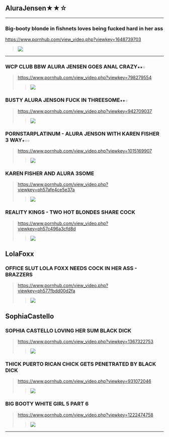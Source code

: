 ## AluraJensen★★☆
---
### Big-booty blonde in fishnets loves being fucked hard in her ass
https://www.pornhub.com/view_video.php?viewkey=1648739703
>![](https://ci.phncdn.com/videos/201303/13/10486611/original/(m=ecuKGgaaaa)(mh=9OL8543R5TvYDYxm)15.jpg)
---
### WCP CLUB BBW ALURA JENSEN GOES ANAL CRAZY`★★☆`
>https://www.pornhub.com/view_video.php?viewkey=798279554
>>![](https://ci.phncdn.com/videos/201406/15/28160211/original/(m=ecuKGgaaaa)(mh=qwdQE24D6DFHgK9H)2.jpg)
### BUSTY ALURA JENSON FUCK IN THREESOME`★★☆`
>https://www.pornhub.com/view_video.php?viewkey=942709037
>>![](https://bi.phncdn.com/videos/201501/06/37063871/original/(m=ecuKGgaaaa)(mh=y1u_4ouTRP7GNOKM)11.jpg)
### PORNSTARPLATINUM - ALURA JENSON WITH KAREN FISHER 3 WAY`★☆☆`
>https://www.pornhub.com/view_video.php?viewkey=1015169907
>>![](https://bi.phncdn.com/videos/201412/04/35621441/original/(m=ecuKGgaaaa)(mh=s7h4mGF2VHbmAaIR)7.jpg)
### KAREN FISHER AND ALURA 3SOME
>https://www.pornhub.com/view_video.php?viewkey=ph57afe4ce5e37a
>>![](https://bi.phncdn.com/videos/201608/14/85737651/original/(m=ecuKGgaaaa)(mh=meTZvDscH2qIY7fM)13.jpg)
### REALITY KINGS - TWO HOT BLONDES SHARE COCK
>https://www.pornhub.com/view_video.php?viewkey=ph57c496a3cfd8d
>>![](https://bi.phncdn.com/videos/201608/29/87519562/original/(m=ecuKGgaaaa)(mh=HVCWG7cJqC0I5XGP)16.jpg)
## LolaFoxx
### OFFICE SLUT LOLA FOXX NEEDS COCK IN HER ASS - BRAZZERS
>https://www.pornhub.com/view_video.php?viewkey=ph577fbdd00d2fa
>>![](https://bi.phncdn.com/videos/201607/08/81647391/original/(m=ecuKGgaaaa)(mh=zHNhFSjW_dY_cy9a)10.jpg)
## SophiaCastello
### SOPHIA CASTELLO LOVING HER SUM BLACK DICK
>https://www.pornhub.com/view_video.php?viewkey=1367322753
>>![](https://bi.phncdn.com/videos/201105/09/3085279/original/(m=ecuKGgaaaa)(mh=KWPGhA4rWDTKK9TZ)6.jpg)
### THICK PUERTO RICAN CHICK GETS PENETRATED BY BLACK DICK
>https://www.pornhub.com/view_video.php?viewkey=931072046
>>![](https://ci.phncdn.com/videos/201204/17/5045950/original/(m=ecuKGgaaaa)(mh=0v2G-W4PO-qU2NP6)15.jpg)
### BIG BOOTY WHITE GIRL 5 PART 6
>https://www.pornhub.com/view_video.php?viewkey=1222474758
>>![](https://bi.phncdn.com/videos/201206/30/5219796/original/(m=ecuKGgaaaa)(mh=411b43cejOouuih4)5.jpg)
---
### 

>![]()
